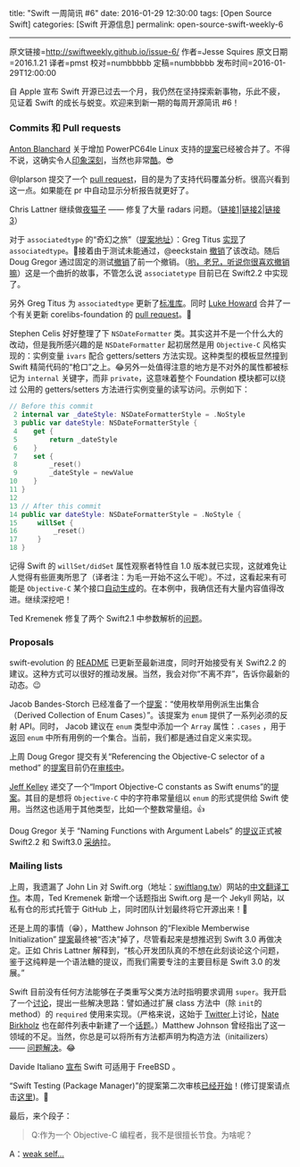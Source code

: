 title: "Swift 一周简讯 #6"
date: 2016-01-29 12:30:00
tags: [Open Source Swift]
categories: [Swift 开源信息]
permalink: open-source-swift-weekly-6

---
原文链接=http://swiftweekly.github.io/issue-6/
作者=Jesse Squires
原文日期=2016.1.21
译者=pmst
校对=numbbbbb
定稿=numbbbbb
发布时间=2016-01-29T12:00:00

自 Apple 宣布 Swift 开源已过去一个月，我仍然在坚持探索新事物，乐此不疲，见证着 Swift 的成长与蜕变。欢迎来到新一期的每周开源简讯 #6！

### Commits 和 Pull requests

[Anton Blanchard](https://github.com/antonblanchard) 关于增加 PowerPC64le Linux 支持的[提案](https://github.com/apple/swift/pull/979)已经被合并了。不得不说，这确实令人[印象深刻](https://github.com/apple/swift/pull/979#issuecomment-171833623)，当然也非常[酷](https://github.com/apple/swift/pull/979#issuecomment-171876376)。😎

@Iplarson 提交了一个 [pull request](https://github.com/apple/swift/pull/997)，目的是为了支持代码覆盖分析。很高兴看到这一点。如果能在 pr 中自动显示分析报告就更好了。

Chris Lattner 继续做[夜猫子](https://twitter.com/clattner_llvm/status/674254974629502976) —— 修复了大量 radars 问题。（[链接1](https://github.com/apple/swift/commit/20263bf46658dccafced86955fbf33ad72853c6d)|[链接2](https://github.com/apple/swift/commit/ce94e0af538f9f7e47dc1979e4db60549ffb9010)|[链接3](https://github.com/apple/swift/commit/9c9ddf9e6cba3ea199bcfd59e039c404b68bb1ac)）

对于 `associatedtype` 的“奇幻之旅”（[提案地址](https://github.com/apple/swift-evolution/blob/master/proposals/0011-replace-typealias-associated.md)）：Greg Titus [实现](https://github.com/apple/swift/pull/964)了 `associatedtype`。👏接着由于测试未能通过，@eeckstain [撤销](https://github.com/apple/swift/commit/ce7b2bcf094a17fec1a3f3cfa713995f3ced1ef3)了该改动。随后 Doug Gregor 通过固定的测试[撤销](https://github.com/apple/swift/commit/38c1de69e4b4c27ac1916d1e6fe601beb5d3a5f4)了前一个撤销。（[哟，老兄，听说你很喜欢撤销嘛](http://cdn.meme.am/instances/500x/58010858.jpg)）这是一个曲折的故事，不管怎么说 `associatetype` 目前已在 Swift2.2 中实现了。

另外 Greg Titus 为 `associatedtype` 更新了[标准库](https://github.com/apple/swift/pull/976)。同时 [Luke Howard](https://github.com/lhoward) 合并了一个有关更新 corelibs-foundation 的 [pull request](https://github.com/apple/swift-corelibs-foundation/pull/230)。🎉

Stephen Celis 好好整理了下 `NSDateFormatter` 类。其实这并不是一个什么大的改动，但是我所感兴趣的是 `NSDateFormatter` 起初居然是用 `Objective-C` 风格实现的：实例变量 `ivars` 配合 getters/setters 方法实现。这种类型的模板显然撞到 Swift 精简代码的“枪口”之上。😂另外一处值得注意的地方是不对外的属性都被标记为 `internal` 关键字，而非 `private`，这意味着整个 Foundation 模块都可以绕过 公用的 getters/setters 方法进行实例变量的读写访问。示例如下：

``` swift
// Before this commit
 2 internal var _dateStyle: NSDateFormatterStyle = .NoStyle
 3 public var dateStyle: NSDateFormatterStyle {
 4    get {
 5        return _dateStyle
 6    }
 7    set {
 8        _reset()
 9        _dateStyle = newValue
10    }
11 }
12 
13 // After this commit
14 public var dateStyle: NSDateFormatterStyle = .NoStyle {
15     willSet {
16         _reset()
17     }
18 }
```

记得 Swift 的 `willSet/didSet` 属性观察者特性自 1.0 版本就已实现，这就难免让人觉得有些匪夷所思了（译者注：为毛一开始不这么干呢）。不过，这看起来有可能是 `Objective-C` 某个接口[自动生成](https://twitter.com/jckarter/status/689157377149415424)的。在本例中，我确信还有大量内容值得改进。继续深挖吧！

Ted Kremenek 修复了两个 Swift2.1 中参数解析的[问题](https://github.com/apple/swift/pull/1007)。

### Proposals

swift-evolution 的 [README](https://github.com/apple/swift-evolution#development-minor-version--swift-22) 已更新至最新进度，同时开始接受有关 Swift2.2 的建议。这种方式可以很好的推动发展。当然，我会对你“不离不弃”，告诉你最新的动态。😉

Jacob Bandes-Storch 已经准备了一个[提案](https://github.com/jtbandes/swift-evolution/blob/977a9923fd551491623b6bfd398d5859488fe1ae/proposals/0000-derived-collection-of-enum-cases.md)：“使用枚举用例派生出集合（Derived Collection of Enum Cases）”。该提案为 `enum` 提供了一系列必须的反射 API。同时， Jacob 建议在 `enum` 类型中添加一个 `Array` 属性：`.cases` ，用于返回 `enum` 中所有用例的一个集合。当前，我们都是通过自定义来实现。

上周 Doug Gregor 提交有关“Referencing the Objective-C selector of a method” 的[提案](https://github.com/apple/swift-evolution/blob/master/proposals/0022-objc-selectors.md)目前仍在[审核中](https://lists.swift.org/pipermail/swift-evolution-announce/2016-January/000020.html)。

[Jeff Kelley](https://github.com/SlaunchaMan) 递交了一个“Import Objective-C constants as Swift enums”的[提案](https://github.com/apple/swift-evolution/pull/110/files)。其目的是想将 `Objective-C` 中的字符串常量组以 `enum` 的形式提供给 Swift 使用。当然这也适用于其他类型，比如一个整数常量组。👍

Doug Gregor 关于 “Naming Functions with Argument Labels” 的[提议](https://github.com/apple/swift-evolution/blob/master/proposals/0021-generalized-naming.md)正式被Swift2.2 和 Swift3.0 [采纳](https://lists.swift.org/pipermail/swift-evolution-announce/2016-January/000021.html)拉。

### Mailing lists

上周，我遗漏了 John Lin 对 Swift.org（地址：[swiftlang.tw](https://swiftlang.tw)）网站的[中文翻译工作](https://lists.swift.org/pipermail/swift-dev/Week-of-Mon-20160111/000777.html)。本周，Ted Kremenek 新增一个话题指出 Swift.org 是一个 Jekyll 网站，以私有仓的形式托管于 GitHub 上，同时团队计划最终将它开源出来！🎉

还是上周的事情（😁），Matthew Johnson 的“Flexible Memberwise Initialization” [提案](https://github.com/apple/swift-evolution/blob/master/proposals/0018-flexible-memberwise-initialization.md)最终被“否决”掉了，尽管看起来是想推迟到 Swift 3.0 再做决定。正如 Chris Lattner 解释到，“核心开发团队真的不想在此刻谈论这个问题，鉴于这纯粹是一个语法糖的提议，而我们需要专注的主要目标是 Swift 3.0 的发展。”

Swift 目前没有任何方法能够在子类重写父类方法时指明要求调用 `super`。我开启了一个[讨论](https://lists.swift.org/pipermail/swift-evolution/Week-of-Mon-20160111/006878.html)，提出一些解决思路：譬如通过扩展 class 方法中（除 `init`的 method）的 `required` 使用来实现。（严格来说，这始于 [Twitter](https://twitter.com/jesse_squires/status/686960179435323392)上讨论，[Nate Birkholz](https://twitter.com/nbirkholz) 也在邮件列表中新建了一个[话题](https://lists.swift.org/pipermail/swift-evolution/Week-of-Mon-20160111/006667.html)。）Matthew Johnson 曾经指出了这一领域的不足。当然，你总是可以将所有方法都声明为构造方法（initailizers） —— [问题解决](https://twitter.com/jckarter/status/686958750335279108)。😂

Davide Italiano [宣布](https://lists.swift.org/pipermail/swift-dev/Week-of-Mon-20160118/000911.html) Swift 可适用于 FreeBSD 。

“Swift Testing (Package Manager)”的提案第二次审核[已经开始](https://lists.swift.org/pipermail/swift-build-dev/Week-of-Mon-20160111/000243.html)！(修订提案请点击[这里](https://github.com/apple/swift-evolution/blob/master/proposals/0019-package-manager-testing.md))。🎉

最后，来个段子：

> Q:作为一个 Objective-C 编程者，我不是很擅长节食。为啥呢？

A：[weak self...](https://twitter.com/modocache/status/689669646497255424)
